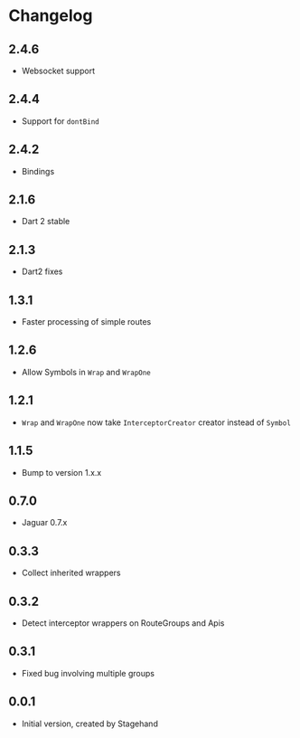 # Changelog

## 2.4.6

+ Websocket support

## 2.4.4

+ Support for `dontBind`

## 2.4.2

+ Bindings

## 2.1.6

+ Dart 2 stable

## 2.1.3

+ Dart2 fixes

## 1.3.1

+ Faster processing of simple routes

## 1.2.6

+ Allow Symbols in `Wrap` and `WrapOne`

## 1.2.1

+ `Wrap` and `WrapOne` now take `InterceptorCreator` creator instead of `Symbol`

## 1.1.5

+ Bump to version 1.x.x

## 0.7.0

+ Jaguar 0.7.x

## 0.3.3
- Collect inherited wrappers

## 0.3.2
- Detect interceptor wrappers on RouteGroups and Apis

## 0.3.1
- Fixed bug involving multiple groups

## 0.0.1

- Initial version, created by Stagehand
